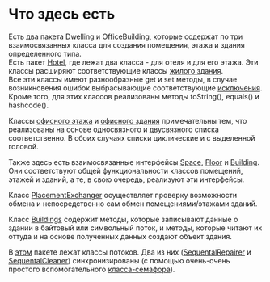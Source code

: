 # Что здесь есть  
  
Есть два пакета [Dwelling](src/buildings/dwelling) и [OfficeBuilding](src/buildings/office), которые содержат по три взаимосвязанных класса для создания помещения, этажа и здания определенного типа.  
Есть пакет [Hotel](src/buildings/dwelling/hotel), где лежат два класса - для отеля и для его этажа. Эти классы расширяют соответствующие классы [жилого здания](src/buildings/dwelling).  
Все эти классы имеют разнообразные get и set методы, в случае возникновения ошибок выбрасывающие соответствующие [исключения](src/exceptions).  
Кроме того, для этих классов реализованы методы toString(), equals() и hashcode().  
  
Классы [офисного этажа](src/buildings/office/OfficeFloor.java) и [офисного здания](src/buildings/office/OfficeBuilding.java) примечательны тем, что реализованы на основе односвязного и двусвязного списка соответственно. В обоих случаях списки циклические и с выделенной головой.  
  
Также здесь есть взаимосвязанные интерфейсы [Space](src/buildings/Space.java), [Floor](src/buildings/Floor.java) и [Building](src/buildings/Building.java). Они соответствуют общей функциональности классов помещений, этажей и зданий, а те, в свою очередь, реализуют эти интерфейсы.  
  
Класс [PlacementExchanger](src/buildings/PlacementExchanger.java) осуществляет проверку возможности обмена и непосредственно сам обмен помещениями/этажами зданий.  
  
Класс [Buildings](src/buildings/Buildings.java) содержит методы, которые записывают данные о здании в байтовый или символьный поток, и методы, которые читают их оттуда и на основе полученных данных создают объект здания.  
  
В [этом](src/buildings/threads) пакете лежат классы потоков. Два из них ([SequentalRepairer](src/buildings/threads/SequentalRepairer.java) и [SequentalCleaner](src/buildings/threads/SequentalCleaner.java)) синхронизированы (с помощью очень-очень простого вспомогательного [класса-семафора](src/buildings/threads/MySemaphore.java)).  
